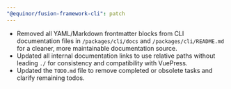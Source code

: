 ```yaml
---
"@equinor/fusion-framework-cli": patch
---
```


- Removed all YAML/Markdown frontmatter blocks from CLI documentation files in `/packages/cli/docs` and `/packages/cli/README.md` for a cleaner, more maintainable documentation source.
- Updated all internal documentation links to use relative paths without leading `./` for consistency and compatibility with VuePress.
- Updated the `TODO.md` file to remove completed or obsolete tasks and clarify remaining todos.
